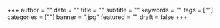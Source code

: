 +++
author = ""
date = ""
title = ""
subtitle = ""
keywords = ""
tags = [""]
categories = [""]
banner = ".jpg"
featured = ""
draft = false
+++
